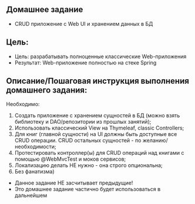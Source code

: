 ## Домашнее задание
- CRUD приложение с Web UI и хранением данных в БД

## Цель:
- Цель: разрабатывать полноценные классические Web-приложения 
- Результат: Web-приложение полностью на стеке Spring


## Описание/Пошаговая инструкция выполнения домашнего задания:
Необходимо:

1. Создать приложение с хранением сущностей в БД (можно взять библиотеку и DAO/репозитории из прошлых занятий);
2. Использовать классический View на Thymeleaf, classic Controllers;
3. Для книг (главной сущности) на UI должны быть доступные все CRUD операции. CRUD остальных сущностей - по желанию/необходимости;
4. Протестировать контроллер(ы) для CRUD операций над книгами с помощью @WebMvcTest и моков сервисов;
5. Локализацию делать НЕ нужно - она строго опциональна;
6. Без фанатизма)
- Данное задание НЕ засчитывает предыдущие!
- Это домашнее задание частично будет использоваться в дальнейшем

